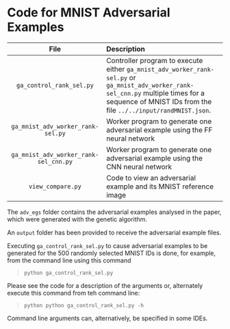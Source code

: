 # Code for MNIST Adversarial Examples

| File | Description |
|:-------------------------:|:------------------------------------------------------------------------------------- |
| <code>ga_control_rank_sel.py</code> | Controller program to execute either <code>ga_mnist_adv_worker_rank-sel.py</code> or <code>ga_mnist_adv_worker_rank-sel_cnn.py</code> multiple times for a sequence of MNIST IDs from the file `../../input/randMNIST.json`. |
| <code>ga_mnist_adv_worker_rank-sel.py</code> | Worker program to generate one adversarial example using the FF neural network |
| <code>ga_mnist_adv_worker_rank-sel_cnn.py</code> | Worker program to generate one adversarial example using the CNN neural network |
| <code>view_compare.py</code> | Code to view an adversarial example and its MNIST reference image |

The <code>adv_egs</code> folder contains the adversarial examples analysed in the paper, which were generated with the genetic algorithm.

An <code>output</code> folder has been provided to receive the adversarial example files.

Executing <code>ga_control_rank_sel.py</code> to cause adversarial examples to be generated for the 500 randomly selected MNIST IDs is done, for example, from the command line using this command

><code>python ga_control_rank_sel.py </code>

Please see the code for a description of the arguments or, alternately execute this command from teh command line:

><code>python python ga_control_rank_sel.py -h</code>

Command line arguments can, alternatively, be specified in some IDEs.
